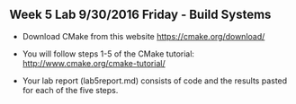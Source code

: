 ## Week 5 Lab 9/30/2016 Friday - Build Systems

- Download CMake from this website https://cmake.org/download/

- You will follow steps 1-5 of the CMake tutorial: http://www.cmake.org/cmake-tutorial/

- Your lab report (lab5report.md)  consists of code and the results pasted for each of the five steps.

